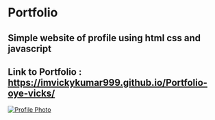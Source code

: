 # Portfolio

Simple website of profile using html css and javascript
----------------------------

## Link to Portfolio : https://imvickykumar999.github.io/Portfolio-oye-vicks/

[![Profile Photo](https://github.com/imvickykumar999/oye-vicks/blob/master/image/profile.jpg)](https://imvickykumar999.github.io/Portfolio-oye-vicks/)
